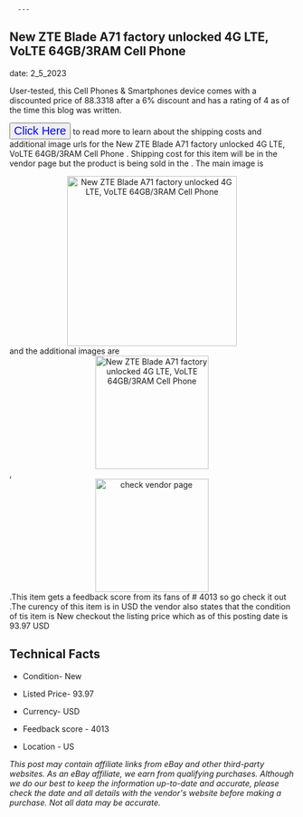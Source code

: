 
      ---
      

 ## New ZTE Blade A71 factory unlocked 4G LTE, VoLTE  64GB/3RAM Cell Phone  

 

      

date: 2_5_2023
     

    
      

User-tested, this Cell Phones & Smartphones device comes with a discounted price of 88.3318 after a 6% discount and has a rating of  4 as of the time this blog was written.

 <button style="font-size:20px;color:blue" onclick="window.location.href = 'https://www.ebay.com/itm/225133352676?hash=item346afe56e4%3Ag%3Aut4AAOSw4sRhyy3G&mkevt=1&mkcid=1&mkrid=711-53200-19255-0&campid=%253CePNCampaignId%253E&customid=%253CreferenceId%253E&toolid=10049'">Click Here</button>  to read more to learn about the shipping costs and additional image urls for the New ZTE Blade A71 factory unlocked 4G LTE, VoLTE  64GB/3RAM Cell Phone . Shipping cost for this item will be in the vendor page but the product is being sold in the . The main image is <div style="text-align:center;"><img onclick="window.location.href = 'https://www.ebay.com/itm/225133352676?hash=item346afe56e4%3Ag%3Aut4AAOSw4sRhyy3G&mkevt=1&mkcid=1&mkrid=711-53200-19255-0&campid=%253CePNCampaignId%253E&customid=%253CreferenceId%253E&toolid=10049';" src="https://i.ebayimg.com/thumbs/images/g/ut4AAOSw4sRhyy3G/s-l225.jpg" alt="New ZTE Blade A71 factory unlocked 4G LTE, VoLTE  64GB/3RAM Cell Phone " style="width:300px; height:auto;object-fit:contain;" /></div> and the additional images are <div style="text-align:center;"><img onclick="window.location.href = 'https://www.ebay.com/itm/225133352676?hash=item346afe56e4%3Ag%3Aut4AAOSw4sRhyy3G&mkevt=1&mkcid=1&mkrid=711-53200-19255-0&campid=%253CePNCampaignId%253E&customid=%253CreferenceId%253E&toolid=10049';" src="https://i.ebayimg.com/images/g/ut4AAOSw4sRhyy3G/s-l1200.jpg" alt="New ZTE Blade A71 factory unlocked 4G LTE, VoLTE  64GB/3RAM Cell Phone " style="width:200px; height:auto;object-fit:contain;" /></div>,<div style="text-align:center;"><img onclick="window.location.href = 'https://www.ebay.com/itm/225133352676?hash=item346afe56e4%3Ag%3Aut4AAOSw4sRhyy3G&mkevt=1&mkcid=1&mkrid=711-53200-19255-0&campid=%253CePNCampaignId%253E&customid=%253CreferenceId%253E&toolid=10049';" src="https://origin-galleryplus.ebayimg.com/ws/web/225133352676_2_0_1/225x225.jpg,https://origin-galleryplus.ebayimg.com/ws/web/225133352676_3_0_1/225x225.jpg,https://origin-galleryplus.ebayimg.com/ws/web/225133352676_4_0_1/225x225.jpg,https://origin-galleryplus.ebayimg.com/ws/web/225133352676_5_0_1/225x225.jpg,https://origin-galleryplus.ebayimg.com/ws/web/225133352676_6_0_1/225x225.jpg,https://origin-galleryplus.ebayimg.com/ws/web/225133352676_7_0_1/225x225.jpg,https://origin-galleryplus.ebayimg.com/ws/web/225133352676_8_0_1/225x225.jpg,https://origin-galleryplus.ebayimg.com/ws/web/225133352676_9_0_1/225x225.jpg,https://origin-galleryplus.ebayimg.com/ws/web/225133352676_10_0_1/225x225.jpg,https://origin-galleryplus.ebayimg.com/ws/web/225133352676_11_0_1/225x225.jpg,https://origin-galleryplus.ebayimg.com/ws/web/225133352676_12_0_1/225x225.jpg,https://origin-galleryplus.ebayimg.com/ws/web/225133352676_13_0_1/225x225.jpg,https://origin-galleryplus.ebayimg.com/ws/web/225133352676_14_0_1/225x225.jpg" alt="check vendor page" style="width:200px; height:auto;object-fit:contain;"/></div>.This item gets a feedback score from its fans of # 4013 so go check it out .The curency of this item is in USD the vendor also states that the condition of tis item is New checkout the listing price which as of this posting date is  93.97 USD 


      
      

 ## Technical Facts 



      

 - Condition- New 


      

 - Listed Price- 93.97 


      

 - Currency- USD 


      

 - Feedback score - 4013 


      

 - Location - US 



      

*_This post may contain affiliate links from eBay and other third-party websites. As an eBay affiliate, we earn from qualifying purchases. Although we do our best to keep the information up-to-date and accurate, please check the date and all details with the vendor's website before making a purchase. Not all data may be accurate._*



      
      